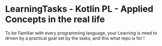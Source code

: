 # LearningTasks - Kotlin PL - Applied Concepts in the real life

To be Familiar with every programming language, your Learning is need to driven by a practical goal set by the tasks, and this what repo is for ! 
